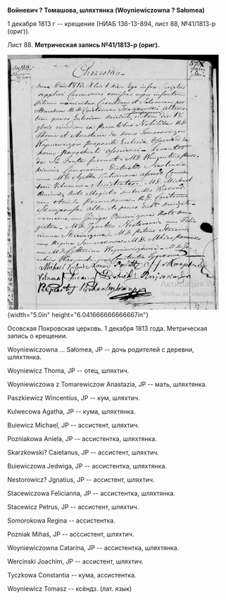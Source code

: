 **Войневич ? Томашова, шляхтянка (Woyniewiczowna ? Sałomea)**

1 декабря 1813 г -- крещение (НИАБ 136-13-894, лист 88, №41/1813-р
(ориг)).

Лист 88. **Метрическая запись №41/1813-р (ориг).**

![](./media/63ec39652c73582d927cb54ac507dcfc7994e5a2.png){width="5.0in"
height="6.041666666666667in"}

Осовская Покровская церковь. 1 декабря 1813 года. Метрическая запись о
крещении.

Woyniewiczowna \... Sałomea, JP -- дочь родителей с деревни, шляхтянка.

Woyniewicz Thoma, JP -- отец, шляхтич.

Woyniewiczowa z Tomarewiczow Anastazia, JP -- мать, шляхтянка.

Paszkiewicz Wincentius, JP -- кум, шляхтич.

Kulwecowa Agatha, JP -- кума, шляхтянка.

Buiewicz Michael, JP -- ассистент, шляхтич.

Pozniakowa Aniela, JP -- ассистентка, шляхтянка.

Skarzkowski? Caietanus, JP -- ассистент, шляхтич.

Buiewiczowa Jedwiga, JP -- ассистентка, шляхтянка.

Nestorowicz? Jgnatius, JP -- ассистент, шляхтич.

Stacewiczowa Felicianna, JP -- ассистентка, шляхтянка.

Stacewicz Petrus, JP -- ассистент, шляхтич.

Somorokowa Regina -- ассистентка.

Pozniak Mihaś, JP -- асссистент, шляхтич.

Woyniewiczowna Catarina, JP -- ассистентка, шляхтянка.

Wercinski Joachim, JP -- ассистент, шляхтич.

Tyczkowa Constantia -- кума, ассистентка.

Woyniewicz Tomasz -- ксёндз. (лат. язык)
